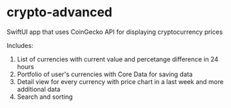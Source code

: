 # crypto-advanced

SwiftUI app that uses CoinGecko API for displaying cryptocurrency prices

Includes: 
1. List of currencies with current value and percetange difference in 24 hours
2. Portfolio of user's currencies with Core Data for saving data
3. Detail view for every currency with price chart in a last week and more additional data
4. Search and sorting
